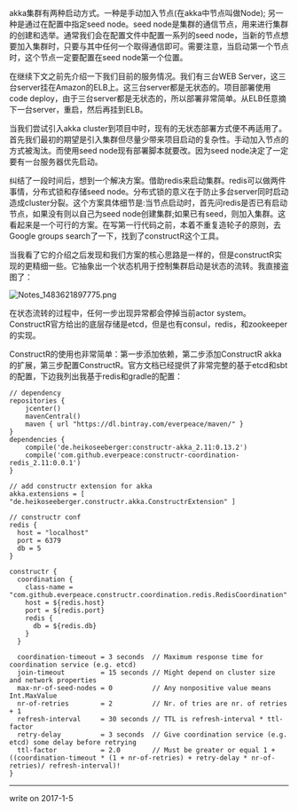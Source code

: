 akka集群有两种启动方式。一种是手动加入节点(在akka中节点叫做Node); 另一种是通过在配置中指定seed node。seed node是集群的通信节点，用来进行集群的创建和选举。通常我们会在配置文件中配置一系列的seed node，当新的节点想要加入集群时，只要与其中任何一个取得通信即可。需要注意，当启动第一个节点时，这个节点一定要配置在seed node第一个位置。

在继续下文之前先介绍一下我们目前的服务情况。我们有三台WEB Server，这三台server挂在Amazon的ELB上。这三台server都是无状态的。项目部署使用code deploy，由于三台server都是无状态的，所以部署非常简单。从ELB任意摘下一台server，重启，然后再挂到ELB。

当我们尝试引入akka cluster到项目中时，现有的无状态部署方式便不再适用了。首先我们最初的期望是引入集群但尽量少带来项目启动的复杂性。手动加入节点的方式被淘汰。而使用seed node现有部署脚本就要改。因为seed node决定了一定要有一台服务器优先启动。

纠结了一段时间后，想到一个解决方案。借助redis来启动集群。redis可以做两件事情，分布式锁和存储seed node。分布式锁的意义在于防止多台server同时启动造成cluster分裂。这个方案具体细节是:当节点启动时，首先问redis是否已有启动节点，如果没有则以自己为seed node创建集群;如果已有seed，则加入集群。这看起来是一个可行的方案。在写第一行代码之前，本着不重复造轮子的原则，去Google groups search了一下，找到了constructR这个工具。

当我看了它的介绍之后发现和我们方案的核心思路是一样的，但是constructR实现的更精细一些。它抽象出一个状态机用于控制集群启动是状态的流转。我直接盗图了：

![Notes_1483621897775.png](http://upload-images.jianshu.io/upload_images/78847-9a106c3d4f0b8fb5.png?imageMogr2/auto-orient/strip%7CimageView2/2/w/1240)

在状态流转的过程中，任何一步出现异常都会停掉当前actor system。ConstructR官方给出的底层存储是etcd，但是也有consul，redis，和zookeeper的实现。

ConstructR的使用也非常简单：第一步添加依赖，第二步添加ConstructR akka的扩展，第三步配置ConstructR。官方文档已经提供了非常完整的基于etcd和sbt的配置，下边我列出我基于redis和gradle的配置：

```
// dependency
repositories {
    jcenter()
    mavenCentral()
    maven { url "https://dl.bintray.com/everpeace/maven/" }
}
dependencies {
    compile('de.heikoseeberger:constructr-akka_2.11:0.13.2')
    compile('com.github.everpeace:constructr-coordination-redis_2.11:0.0.1')
}

// add constructr extension for akka 
akka.extensions = [ "de.heikoseeberger.constructr.akka.ConstructrExtension" ]

// constructr conf
redis {
  host = "localhost"
  port = 6379
  db = 5
}

constructr {
  coordination {
    class-name = "com.github.everpeace.constructr.coordination.redis.RedisCoordination"
    host = ${redis.host}
    port = ${redis.port}
    redis {
      db = ${redis.db}
    }
  }

  coordination-timeout = 3 seconds  // Maximum response time for coordination service (e.g. etcd)
  join-timeout         = 15 seconds // Might depend on cluster size and network properties
  max-nr-of-seed-nodes = 0          // Any nonpositive value means Int.MaxValue
  nr-of-retries        = 2          // Nr. of tries are nr. of retries + 1
  refresh-interval     = 30 seconds // TTL is refresh-interval * ttl-factor
  retry-delay          = 3 seconds  // Give coordination service (e.g. etcd) some delay before retrying
  ttl-factor           = 2.0        // Must be greater or equal 1 + ((coordination-timeout * (1 + nr-of-retries) + retry-delay * nr-of-retries)/ refresh-interval)!
}
```

---
write on 2017-1-5